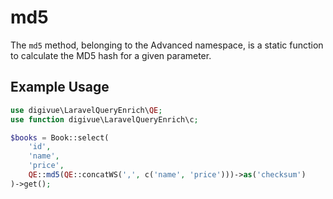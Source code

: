 # md5

The `md5` method, belonging to the Advanced namespace, is a static function to calculate the MD5 hash for a given
parameter.

## Example Usage

```php
use digivue\LaravelQueryEnrich\QE;
use function digivue\LaravelQueryEnrich\c;

$books = Book::select(
    'id',
    'name',
    'price',
    QE::md5(QE::concatWS(',', c('name', 'price')))->as('checksum')
)->get();
```
